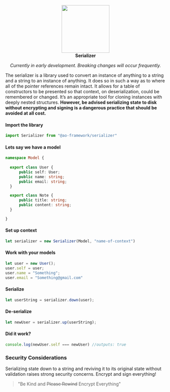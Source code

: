 <p align="center">
<img width="150" src="https://ao-framework.github.io/website/ao.logo.svg"><br>
<b>Serializer</b>
</p>

<p align="center"><em>Currently in early development. Breaking changes will occur frequently.</em></p>

The serializer is a library used to convert an instance of anything to a string and a string to an instance of anything. It does so in such a way as to where all of the pointer references remain intact. It allows for a table of constructors to be presented so that context, on deserialization, could be remembered or changed. It’s an appropriate tool for cloning instances with deeply nested structures. **However, be advised serializing state to disk without encrypting and signing is a dangerous practice that should be avoided at all cost.**

#### Import the library
```ts
import Serializer from "@ao-framework/serializer"
```
#### Lets say we have a model 
```ts
namespace Model {
  
  export class User {
      public self: User;
      public name: string;
      public email: string;
  }

  export class Note {
      public title: string;
      public content: string;
  }

}
```

#### Set up context
```ts
let serializer = new Serializer(Model, "name-of-context")
```

#### Work with your models
```ts
let user = new User();
user.self = user;
user.name = "Something";
user.email = "Something@gmail.com"
```

#### Serialize
```ts
let userString = serializer.down(user);
```

#### De-serialize
```ts
let newUser = serializer.up(userString);
```

#### Did it work?
```ts
console.log(newUser.self === newUser) //outputs: true
```

### Security Considerations
Serializing state down to a string and reviving it to its original state
without validation raises strong security concerns. Encrypt and sign everything!

<blockquote>
    "Be Kind and <strike>Please Rewind</strike> Encrypt Everything"
</blockquote>
